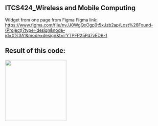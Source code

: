 ## ITCS424_Wireless and Mobile Computing
Widget from one page from Figma
Figma link: https://www.figma.com/file/nvJJ0WgQxOgp0t5xJzb2ap/Lost%26Found-(Project)?type=design&node-id=0%3A1&mode=design&t=irYTPFP25Pd7vEDB-1

## Result of this code:

<img src="https://raw.githubusercontent.com/qndska/Widgetfromfigma/main/assets/106175374/8aa0317d-db3e-4275-b83c-a0dbd67ddb48" width="200"/>

